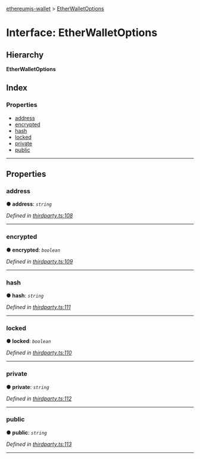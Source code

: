 [ethereumjs-wallet](../README.md) > [EtherWalletOptions](../interfaces/etherwalletoptions.md)

# Interface: EtherWalletOptions

## Hierarchy

**EtherWalletOptions**

## Index

### Properties

- [address](etherwalletoptions.md#address)
- [encrypted](etherwalletoptions.md#encrypted)
- [hash](etherwalletoptions.md#hash)
- [locked](etherwalletoptions.md#locked)
- [private](etherwalletoptions.md#private)
- [public](etherwalletoptions.md#public)

---

## Properties

<a id="address"></a>

### address

**● address**: _`string`_

_Defined in [thirdparty.ts:108](https://github.com/ethereumjs/ethereumjs-wallet/blob/c748f97/src/thirdparty.ts#L108)_

---

<a id="encrypted"></a>

### encrypted

**● encrypted**: _`boolean`_

_Defined in [thirdparty.ts:109](https://github.com/ethereumjs/ethereumjs-wallet/blob/c748f97/src/thirdparty.ts#L109)_

---

<a id="hash"></a>

### hash

**● hash**: _`string`_

_Defined in [thirdparty.ts:111](https://github.com/ethereumjs/ethereumjs-wallet/blob/c748f97/src/thirdparty.ts#L111)_

---

<a id="locked"></a>

### locked

**● locked**: _`boolean`_

_Defined in [thirdparty.ts:110](https://github.com/ethereumjs/ethereumjs-wallet/blob/c748f97/src/thirdparty.ts#L110)_

---

<a id="private"></a>

### private

**● private**: _`string`_

_Defined in [thirdparty.ts:112](https://github.com/ethereumjs/ethereumjs-wallet/blob/c748f97/src/thirdparty.ts#L112)_

---

<a id="public"></a>

### public

**● public**: _`string`_

_Defined in [thirdparty.ts:113](https://github.com/ethereumjs/ethereumjs-wallet/blob/c748f97/src/thirdparty.ts#L113)_

---
